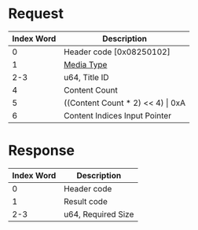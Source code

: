 # Request

| Index Word | Description                                            |
|------------|--------------------------------------------------------|
| 0          | Header code \[0x08250102\]                             |
| 1          | [Media Type](Filesystem_services#MediaType "wikilink") |
| 2-3        | u64, Title ID                                          |
| 4          | Content Count                                          |
| 5          | ((Content Count \* 2) \<\< 4) \| 0xA                   |
| 6          | Content Indices Input Pointer                          |

# Response

| Index Word | Description        |
|------------|--------------------|
| 0          | Header code        |
| 1          | Result code        |
| 2-3        | u64, Required Size |